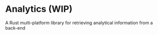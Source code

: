 # Analytics (WIP)
A Rust multi-platform library for retrieving analytical information from a back-end
